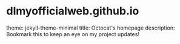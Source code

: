 # dlmyofficialweb.github.io
theme: jekyll-theme-minimal
title: Octocat's homepage
description: Bookmark this to keep an eye on my project updates!
